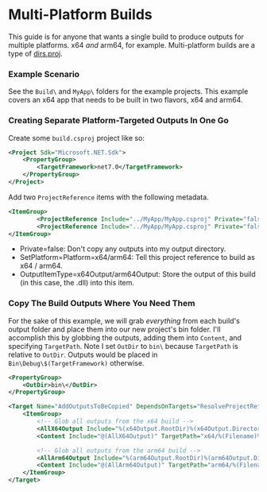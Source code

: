 # Multi-Platform Builds
This guide is for anyone that wants a single build to produce outputs for multiple platforms. x64 _and_ arm64, for example. Multi-platform builds are a type of [dirs.proj](..\creating-a-dirs-proj\README.md).

### Example Scenario
See the `Build\` and `MyApp\` folders for the example projects. This example covers an x64 app that needs to be built in two flavors, x64 and arm64.

### Creating Separate Platform-Targeted Outputs In One Go
Create some `build.csproj` project like so:

```xml
<Project Sdk="Microsoft.NET.Sdk">
    <PropertyGroup>
        <TargetFramework>net7.0</TargetFramework>
    </PropertyGroup>
</Project>
```

Add two `ProjectReference` items with the following metadata.

```xml
<ItemGroup>
        <ProjectReference Include="../MyApp/MyApp.csproj" Private="false" SetPlatform="Platform=x64" OutputItemType="x64Output" />
        <ProjectReference Include="../MyApp/MyApp.csproj" Private="false" SetPlatform="Platform=arm64" OutputItemType="arm64Output" />
</ItemGroup>
```

- Private=false: Don't copy any outputs into my output directory.
- SetPlatform=Platform=x64/arm64: Tell this project reference to build as x64 / arm64.
- OutputItemType=x64Output/arm64Output: Store the output of this build (in this case, the .dll) into this item.

### Copy The Build Outputs Where You Need Them
For the sake of this example, we will grab _everything_ from each build's output folder and place them into our new project's bin folder. I'll accomplish this by globbing the outputs, adding them into `Content`, and specifying `TargetPath`. Note I set `OutDir` to `bin\` because `TargetPath` is relative to `OutDir`. Outputs would be placed in `Bin\Debug\$(TargetFramework)` otherwise.

```xml
<PropertyGroup>
    <OutDir>bin\</OutDir>
</PropertyGroup>

<Target Name="AddOutputsToBeCopied" DependsOnTargets="ResolveProjectReferences" BeforeTargets="AssignTargetPaths">
    <ItemGroup>
        <!-- Glob all outputs from the x64 build -->
        <AllX64Output Include="%(x64Output.RootDir)%(x64Output.Directory)**" CopyToOutputDirectory="PreserveNewest"/>
        <Content Include="@(AllX64Output)" TargetPath="x64/%(Filename)%(Extension)" />

        <!-- Glob all outputs from the arm64 build -->
        <AllArm64Output Include="%(arm64Output.RootDir)%(arm64Output.Directory)**" CopyToOutputDirectory="PreserveNewest" />
        <Content Include="@(AllArm64Output)" TargetPath="arm64/%(Filename)%(Extension)" />
    </ItemGroup>
</Target>
```
